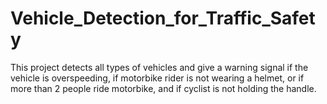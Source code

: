 # Vehicle_Detection_for_Traffic_Safety
This project detects all types of vehicles and give a warning signal if the vehicle is overspeeding, if motorbike rider is not wearing a helmet, or if more than 2 people ride motorbike, and if cyclist is not holding the handle.
